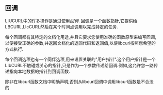 
## 回调

LIUCURL中的许多操作是通过使用*回调*. 回调是一个函数指针,它提供给LBCURL,LIcCURL然后在某个时间点调用以完成特定的任务.

每个回调都有其特定的文档化用途,并且它要求您使用准确的函数原型来编写回调,以便接受正确的参数,并返回文档化的返回代码和返回值,以便libcurl按照您希望的方式执行.

每个回调选项也有一个同伴选项,用来设置关联的"用户指针".这个用户指针是一个LIbCURL不触碰或关心的指针,只是作为一个参数传递给回调.例如,这允许您一路传递指向本地数据的指针到回调函数.

除非在libcurl函数文档中明确声明,否则从libcurl回调中调用libcurl函数是不合法的.
